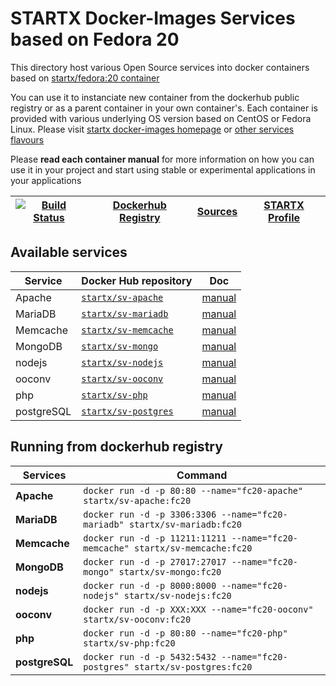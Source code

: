 # STARTX Docker-Images Services based on Fedora 20

This directory host various Open Source services into docker containers based on [startx/fedora:20 container](https://hub.docker.com/r/startx/fedora)

You can use it to instanciate new container from the dockerhub public registry 
or as a parent container in your own container's. 
Each container is provided with various underlying OS version based on CentOS or 
Fedora Linux. Please visit [startx docker-images homepage](https://github.com/startxfr/docker-images/)
or [other services flavours](https://github.com/startxfr/docker-images/Services#container-flavours)

Please **read each container manual** for more information on how you can use it in 
your project and start using stable or experimental applications in your applications

| [![Build Status](https://travis-ci.org/startxfr/docker-images.svg)](https://travis-ci.org/startxfr/docker-images) | [Dockerhub Registry](https://hub.docker.com/r/startx) | [Sources](https://github.com/startxfr/docker-images/)             | [STARTX Profile](https://github.com/startxfr) | 
|-------------------------------------------------------------------------------------------------------------------|-------------------------------------------------------|-------------------------------------------------------------------|-----------------------------------------------|

## Available services

| Service       | Docker Hub repository                                               | Doc
|---------------|---------------------------------------------------------------------|-----------------------------
| Apache        | [`startx/sv-apache`](https://hub.docker.com/r/startx/sv-apache)     | [manual](apache/README.md)
| MariaDB       | [`startx/sv-mariadb`](https://hub.docker.com/r/startx/sv-mariadb)   | [manual](mariadb/README.md)
| Memcache      | [`startx/sv-memcache`](https://hub.docker.com/r/startx/sv-memcache) | [manual](memcache/README.md) 
| MongoDB       | [`startx/sv-mongo`](https://hub.docker.com/r/startx/sv-mongo)       | [manual](mongo/README.md)
| nodejs        | [`startx/sv-nodejs`](https://hub.docker.com/r/startx/sv-nodejs)     | [manual](nodejs/README.md)
| ooconv        | [`startx/sv-ooconv`](https://hub.docker.com/r/startx/sv-ooconv)     | [manual](ooconv/README.md)
| php           | [`startx/sv-php`](https://hub.docker.com/r/startx/sv-php)           | [manual](php/README.md)
| postgreSQL    | [`startx/sv-postgres`](https://hub.docker.com/r/startx/sv-postgres) | [manual](postgres/README.md)


## Running from dockerhub registry

| Services            | Command                                                                        |
|---------------------|--------------------------------------------------------------------------------|
| **Apache**          | `docker run -d -p 80:80 --name="fc20-apache" startx/sv-apache:fc20`            | 
| **MariaDB**         | `docker run -d -p 3306:3306 --name="fc20-mariadb" startx/sv-mariadb:fc20`      | 
| **Memcache**        | `docker run -d -p 11211:11211 --name="fc20-memcache" startx/sv-memcache:fc20`  | 
| **MongoDB**         | `docker run -d -p 27017:27017 --name="fc20-mongo" startx/sv-mongo:fc20`        | 
| **nodejs**          | `docker run -d -p 8000:8000 --name="fc20-nodejs" startx/sv-nodejs:fc20`        | 
| **ooconv**          | `docker run -d -p XXX:XXX --name="fc20-ooconv" startx/sv-ooconv:fc20`          | 
| **php**             | `docker run -d -p 80:80 --name="fc20-php" startx/sv-php:fc20`                  | 
| **postgreSQL**      | `docker run -d -p 5432:5432 --name="fc20-postgres" startx/sv-postgres:fc20`    | 
